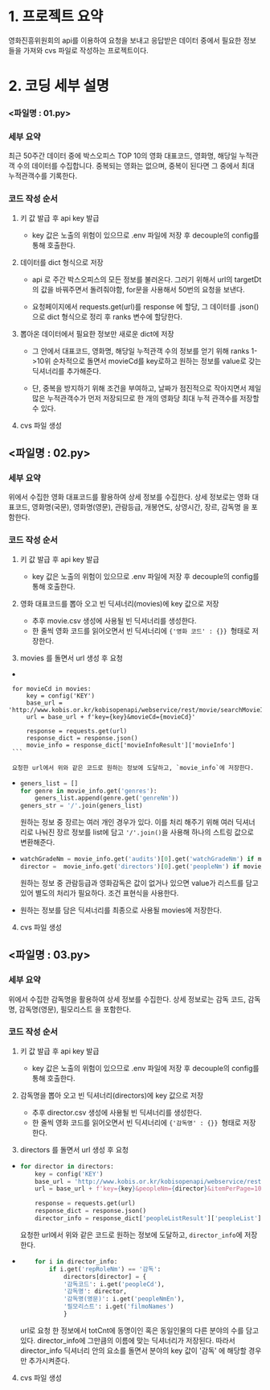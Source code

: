 # 1. 프로젝트 요약

영화진흥위원회의 api를 이용하여 요청을 보내고 응답받은 데이터 중에서 필요한 정보들을 가져와 cvs 파일로 작성하는 프로젝트이다.



# 2. 코딩 세부 설명

### <파일명 : 01.py> 



### 세부 요약 

최근 50주간 데이터 중에 박스오피스 TOP 10의 영화 대표코드, 영화명, 해당일 누적관객 수의 데이터를 수집합니다. 중복되는 영화는 없으며, 중복이 된다면 그 중에서 최대 누적관객수를 기록한다. 



### 코드 작성 순서

1. 키 값 발급 후 api key 발급
   - key 값은 노출의 위험이 있으므로 .env 파일에 저장 후  decouple의 config를 통해 호출한다.



2. 데이터를 dict 형식으로 저장

   - api 로 주간 박스오피스의 모든 정보를 불러온다. 그러기 위해서 url의 targetDt의 값을 바꿔주면서 돌려줘야함, for문을 사용해서  50번의 요청을 보낸다.

   
   
   - 요청페이지에서  requests.get(url)를 response 에 할당,  그 데이터를 .json()으로 dict 형식으로 정리 후 ranks 변수에 할당한다.



3. 뽑아온 데이터에서 필요한 정보만 새로운 dict에 저장

   - 그 안에서  대표코드, 영화명, 해당일 누적관객 수의 정보를 얻기 위해  ranks 1->10위 순차적으로 돌면서 movieCd를 key로하고 원하는 정보를 value로 갖는 딕셔너리를 추가해준다.

   

   - 단, 중복을 방지하기 위해 조건을 부여하고, 날짜가 점진적으로 작아지면서 제일 많은 누적관객수가 먼저 저장되므로 한 개의 영화당 최대 누적 관객수를 저장할 수 있다.



4. cvs 파일 생성





## <파일명 : 02.py> 



### 세부 요약 

위에서 수집한 영화 대표코드를 활용하여 상세 정보를 수집한다. 상세 정보로는 영화 대표코드, 영화명(국문), 영화명(영문), 관람등급, 개봉연도, 상영시간, 장르, 감독명 을 포함한다.



### 코드 작성 순서

1. 키 값 발급 후 api key 발급
   - key 값은 노출의 위험이 있으므로 .env 파일에 저장 후  decouple의 config를 통해 호출한다.



2. 영화 대표코드를 뽑아 오고 빈 딕셔너리(movies)에 key 값으로 저장
   - 추후 movie.csv 생성에 사용될 빈 딕셔너리를 생성한다.
   - 한 줄씩 영화 코드를 읽어오면서 빈 딕셔너리에 `{'영화 코드' : {}} `형태로 저장한다.  



3.  movies 를 돌면서 url 생성 후 요청

   -  ```python
     for movieCd in movies:
         key = config('KEY')
         base_url = 'http://www.kobis.or.kr/kobisopenapi/webservice/rest/movie/searchMovieInfo.json?'
         url = base_url + f'key={key}&movieCd={movieCd}'
     
         response = requests.get(url)
         response_dict = response.json()
         movie_info = response_dict['movieInfoResult']['movieInfo']
     ```

     요청한 url에서 위와 같은 코드로 원하는 정보에 도달하고, `movie_info`에 저장한다.

     

   - ```python
     geners_list = []
     for genre in movie_info.get('genres'):
         geners_list.append(genre.get('genreNm'))
     geners_str = '/'.join(geners_list)
     ```

     원하는 정보 중 장르는 여러 개인 경우가 있다. 이를 처리 해주기 위해 여러 딕셔너리로 나눠진 장르 정보를 list에 담고 `'/'.join()`을 사용해 하나의 스트링 값으로 변환해준다.

     

   - ```python
     watchGradeNm = movie_info.get('audits')[0].get('watchGradeNm') if movie_info.get('audits') else None
     director =  movie_info.get('directors')[0].get('peopleNm') if movie_info.get('directors') else None
     ```

     원하는 정보 중 관람등급과 영화감독은 값이 없거나 있으면 value가 리스트를 담고 있어 별도의 처리가 필요하다. 조건 표현식을 사용한다.

     

   - 원하는 정보를 담은 딕셔너리를 최종으로 사용될 movies에 저장한다.



4. cvs 파일 생성





## <파일명 : 03.py> 



### 세부 요약 

위에서 수집한 감독명을 활용하여 상세 정보를 수집한다. 상세 정보로는 감독 코드, 감독명, 감독명(영문), 필모리스트 을 포함한다.



### 코드 작성 순서

1. 키 값 발급 후 api key 발급
   - key 값은 노출의 위험이 있으므로 .env 파일에 저장 후  decouple의 config를 통해 호출한다.



2. 감독명을 뽑아 오고 빈 딕셔너리(directors)에 key 값으로 저장
   - 추후 director.csv 생성에 사용될 빈 딕셔너리를 생성한다.
   - 한 줄씩 영화 코드를 읽어오면서 빈 딕셔너리에 `{'감독명' : {}} `형태로 저장한다.  



3.  directors 를 돌면서 url 생성 후 요청

   - ```python
     for director in directors:
         key = config('KEY')
         base_url = 'http://www.kobis.or.kr/kobisopenapi/webservice/rest/people/searchPeopleList.json?'
         url = base_url + f'key={key}&peopleNm={director}&itemPerPage=100'
     
         response = requests.get(url)
         response_dict = response.json()
         director_info = response_dict['peopleListResult']['peopleList']
     ```

     요청한 url에서 위와 같은 코드로 원하는 정보에 도달하고, `director_info`에 저장한다.

     

   - ```python
         for i in director_info:
             if i.get('repRoleNm') == '감독':
                 directors[director] = {
                 '감독코드': i.get('peopleCd'),
                 '감독명': director,
                 '감독명(영문)': i.get('peopleNmEn'),
                 '필모리스트': i.get('filmoNames')
                 }
     ```

     url로 요청 한 정보에서 totCnt에 동명이인 혹은 동일인물의 다른 분야의 수를 담고 있다. director_info에 그만큼의 이름에 맞는 딕셔너리가 저장된다. 따라서 director_info 딕셔너리 안의 요소를 돌면서 분야의 key 값이  '감독' 에 해당할 경우만 추가시켜준다.

     

4. cvs 파일 생성
